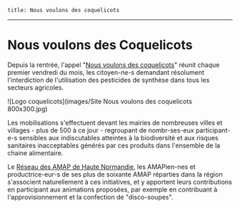     title: Nous voulons des coquelicots
---

# Nous voulons des Coquelicots

Depuis la rentrée, l'appel "[Nous voulons des coquelicots](https://nousvoulonsdescoquelicots.org/)" réunit chaque premier vendredi du mois, les citoyen-ne-s demandant résolument l'interdiction de l'utilisation des pesticides de synthèse dans tous les secteurs agricoles.

![Logo coquelicots](images/Site Nous voulons des coquelicots 800x300.jpg)

Les mobilisations s'effectuent devant les mairies de nombreuses villes et villages - plus de 500 à ce jour - regroupant de nombr-ses-eux participant-e-s sensibles aux indiscutables atteintes à la biodiversité et aux risques sanitaires inacceptables générés par ces produits dans l'ensemble de la chaine alimentaire.

Le [Réseau des AMAP de Haute Normandie](www.reseau-amap-hn.com/amap),  les AMAPien-nes et productrice-eur-s de ses plus de soixante AMAP réparties dans la région s'associent naturellement à ces initiatives, et y apportent leurs contributions en participant aux animations proposées, par exemple en contribuant à l'approvisionnement et la confection de "disco-soupes".
